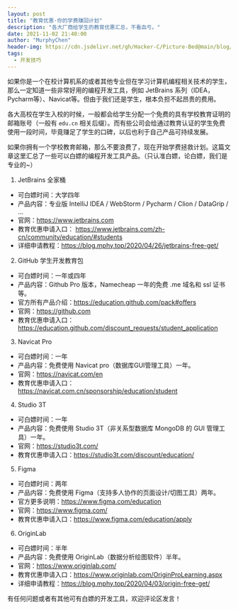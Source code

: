 ```yaml
---
layout: post
title: "教育优惠·你的学费赚回计划"
description: "各大厂商给学生的教育优惠汇总，不看血亏。"
date: 2021-11-02 21:40:00
author: "MurphyChen"
header-img: https://cdn.jsdelivr.net/gh/Hacker-C/Picture-Bed@main/blog/blog1.5hu44c7gnnc0.png
tags:
  - 开发技巧
---
```


如果你是一个在校计算机系的或者其他专业但在学习计算机编程相关技术的学生，那么一定知道一些非常好用的编程开发工具，例如 JetBrains 系列（IDEA，Pycharm等）、Navicat等。但由于我们还是学生，根本负担不起昂贵的费用。

各大高校在学生入校的时候，一般都会给学生分配一个免费的具有学校教育证明的邮箱账号（一般有 `edu.cn` 相关后缀）。而有些公司会给通过教育认证的学生免费使用一段时间，毕竟赚足了学生的口碑，以后也利于自己产品可持续发展。

如果你拥有一个学校教育邮箱，那么不要浪费了，现在开始学费拯救计划。这篇文章这里汇总了一些可以白嫖的编程开发工具产品。（只认准白嫖，论白嫖，我们是专业的~）

1. JetBrains 全家桶
  - 可白嫖时间：大学四年
  - 产品内容：专业版 IntelliJ IDEA / WebStorm / Pycharm / Clion / DataGrip / ...
  - 官网：<a href="https://www.jetbrains.com" target="_blank">https://www.jetbrains.com</a>
  - 教育优惠申请入口：
  <a href="https://www.jetbrains.com/zh-cn/community/education/#students" target="_blank">https://www.jetbrains.com/zh-cn/community/education/#students</a>
  - 详细申请教程：<a href="https://blog.mphy.top/2020/04/26/jetbrains-free-get/" target="_blank">https://blog.mphy.top/2020/04/26/jetbrains-free-get/</a>
  

2. GitHub 学生开发教育包
  - 可白嫖时间：一年或四年
  - 产品内容：Github Pro 版本，Namecheap 一年的免费 .me 域名和 ssl 证书等。
  - 官方所有产品介绍：<a href="https://education.github.com/pack#offers" target="_blank">https://education.github.com/pack#offers</a>
  - 官网：<a href="https://github.com" target="_blank">https://github.com</a>
  - 教育优惠申请入口：<a href="https://education.github.com/discount_requests/student_application" target="_blank">https://education.github.com/discount_requests/student_application</a>

3. Navicat Pro
  - 可白嫖时间：一年
  - 产品内容：免费使用 Navicat pro（数据库GUI管理工具）一年。
  - 官网：<a href="https://navicat.com/en" target="_blank">https://navicat.com/en</a>
  - 教育优惠申请入口：<a href="https://navicat.com.cn/sponsorship/education/student" target="_blank">https://navicat.com.cn/sponsorship/education/student</a>

4. Studio 3T
  - 可白嫖时间：一年
  - 产品内容：免费使用 Studio 3T（非关系型数据库 MongoDB 的 GUI 管理工具）一年。
  - 官网：<a href="https://studio3t.com/" target="_blank">https://studio3t.com/</a>
  - 教育优惠申请入口：<a href="https://studio3t.com/discount/education/" target="_blank">https://studio3t.com/discount/education/</a>

5. Figma
  - 可白嫖时间：两年
  - 产品内容：免费使用 Figma（支持多人协作的页面设计/切图工具）两年。
  - 官方更多说明：<a href="https://www.figma.com/education" target="_blank">https://www.figma.com/education</a>
  - 官网：<a href="https://www.figma.com/" target="_blank">https://www.figma.com/</a>
  - 教育优惠申请入口：<a href="https://www.figma.com/education/apply" target="_blank">https://www.figma.com/education/apply</a>

6. OriginLab
  - 可白嫖时间：半年
  - 产品内容：免费使用 OriginLab（数据分析绘图软件）半年。
  - 官网：<a href="https://www.originlab.com/" target="_blank">https://www.originlab.com/</a>
  - 教育优惠申请入口：<a href="https://www.originlab.com/OriginProLearning.aspx" target="_blank">https://www.originlab.com/OriginProLearning.aspx</a>
  - 详细申请教程：<a href="https://blog.mphy.top/2020/04/03/origin-free-get/" target="_blank">https://blog.mphy.top/2020/04/03/origin-free-get/</a>

有任何问题或者有其他可有白嫖的开发工具，欢迎评论区发言！